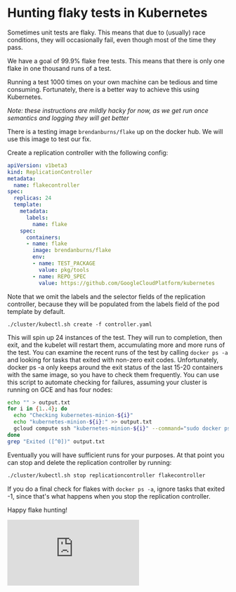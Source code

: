 # Hunting flaky tests in Kubernetes
Sometimes unit tests are flaky.  This means that due to (usually) race conditions, they will occasionally fail, even though most of the time they pass.

We have a goal of 99.9% flake free tests.  This means that there is only one flake in one thousand runs of a test.

Running a test 1000 times on your own machine can be tedious and time consuming.  Fortunately, there is a better way to achieve this using Kubernetes.

_Note: these instructions are mildly hacky for now, as we get run once semantics and logging they will get better_

There is a testing image ```brendanburns/flake``` up on the docker hub.  We will use this image to test our fix.

Create a replication controller with the following config:
```yaml
apiVersion: v1beta3
kind: ReplicationController
metadata:
  name: flakecontroller
spec:
  replicas: 24
  template:
    metadata:
      labels:
        name: flake
    spec:
      containers:
      - name: flake
        image: brendanburns/flake
        env:
        - name: TEST_PACKAGE
          value: pkg/tools
        - name: REPO_SPEC
          value: https://github.com/GoogleCloudPlatform/kubernetes
```
Note that we omit the labels and the selector fields of the replication controller, because they will be populated from the labels field of the pod template by default.

```./cluster/kubectl.sh create -f controller.yaml```

This will spin up 24 instances of the test.  They will run to completion, then exit, and the kubelet will restart them, accumulating more and more runs of the test.
You can examine the recent runs of the test by calling ```docker ps -a``` and looking for tasks that exited with non-zero exit codes. Unfortunately, docker ps -a only keeps around the exit status of the last 15-20 containers with the same image, so you have to check them frequently.
You can use this script to automate checking for failures, assuming your cluster is running on GCE and has four nodes:

```sh
echo "" > output.txt
for i in {1..4}; do
  echo "Checking kubernetes-minion-${i}"
  echo "kubernetes-minion-${i}:" >> output.txt
  gcloud compute ssh "kubernetes-minion-${i}" --command="sudo docker ps -a" >> output.txt
done
grep "Exited ([^0])" output.txt
```

Eventually you will have sufficient runs for your purposes. At that point you can stop and delete the replication controller by running:

```sh
./cluster/kubectl.sh stop replicationcontroller flakecontroller
```

If you do a final check for flakes with ```docker ps -a```, ignore tasks that exited -1, since that's what happens when you stop the replication controller.

Happy flake hunting!


[![Analytics](https://kubernetes-site.appspot.com/UA-36037335-10/GitHub/docs/devel/flaky-tests.md?pixel)]()
